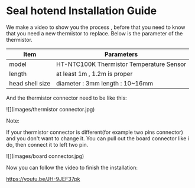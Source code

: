 # Seal hotend Installation Guide

We make a video to show you the process , before that you need to know that you need a new thermistor to replace. Below is the parameter of the thermistor.

| Item            | Parameters                               |
| --------------- | ---------------------------------------- |
| model           | HT-NTC100K Thermistor Temperature Sensor |
| length          | at least 1m , 1.2m is proper             |
| head shell size | diameter : 3mm  length : 10~16mm         |

And the thermistor connector need to be like this:

![](images/thermistor connector.jpg)

Note:

If your thermistor connector is different(for example two pins connector) and you don't want to change it. You can pull out the board connector like i do, then connect it to left two pin.

![](images/board connector.jpg)

Now you can follow the video to finish the installation: 

https://youtu.be/JH-9JEF37pk